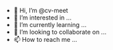 - 👋 Hi, I’m @cv-meet
- 👀 I’m interested in ...
- 🌱 I’m currently learning ...
- 💞️ I’m looking to collaborate on ...
- 📫 How to reach me ...

<!---
cv-meet/cv-meet is a ✨ special ✨ repository because its `README.md` (this file) appears on your GitHub profile.
You can click the Preview link to take a look at your changes.
--->
